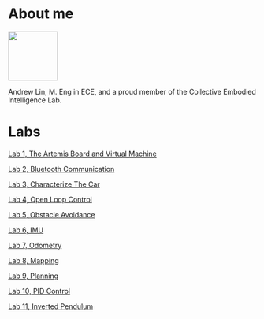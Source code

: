 # About me

<img src="https://cpb-us-w2.wpmucdn.com/sites.coecis.cornell.edu/dist/0/60/files/2016/06/AndrewLin-2idpjtm.jpg" alt="" width="100"/>

Andrew Lin, M. Eng in ECE, and a proud member of the Collective Embodied Intelligence Lab.

# Labs

[Lab 1, The Artemis Board and Virtual Machine]()

[Lab 2, Bluetooth Communication]()

[Lab 3, Characterize The Car]()

[Lab 4, Open Loop Control]()

[Lab 5, Obstacle Avoidance]()

[Lab 6, IMU]()

[Lab 7, Odometry]()

[Lab 8, Mapping]()

[Lab 9, Planning]()

[Lab 10, PID Control]()

[Lab 11, Inverted Pendulum]()
